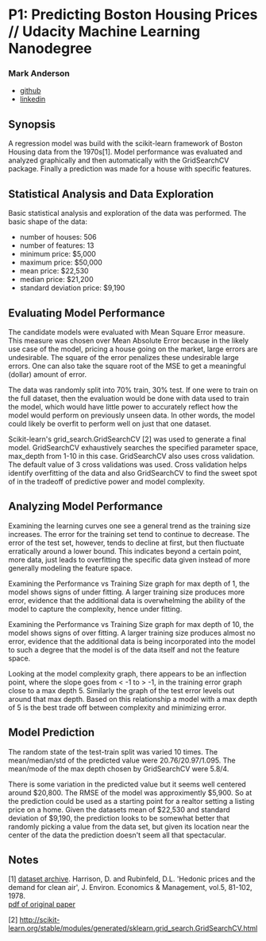 # P1: Predicting Boston Housing Prices // Udacity Machine Learning Nanodegree
### Mark Anderson
 * [github](https://github.com/Mark70117)
 * [linkedin](https://www.linkedin.com/in/mark-anderson-4b702718)

## Synopsis

A regression model was build with the scikit-learn framework of
Boston Housing data from the 1970s[1].  Model performance was
evaluated and analyzed graphically and then automatically with the
GridSearchCV package.  Finally a prediction was made for a house
with specific features.

## Statistical Analysis and Data Exploration

Basic statistical analysis and exploration of the data was performed.
The basic shape of the data:
 * number of houses: 506
 * number of features: 13
 * minimum price: $5,000
 * maximum price: $50,000
 * mean price: $22,530
 * median price: $21,200
 * standard deviation price: $9,190


## Evaluating Model Performance

The candidate models were evaluated with Mean Square Error measure.
This measure was chosen over Mean Absolute Error because in the
likely use case of the model, pricing a house going on the market,
large errors are undesirable.  The square of the error penalizes
these undesirable large errors.  One can also take the square root
of the MSE to get a meaningful (dollar) amount of error.

The data was randomly split into 70% train, 30% test.  If one were
to train on the full dataset, then the evaluation would be done
with data used to train the model, which would have little power
to accurately reflect how the model would perform on previously
unseen data.  In other words, the model could likely be overfit to
perform well on just that one dataset.

Scikit-learn's grid_search.GridSearchCV [2] was used to generate a
final model.  GridSearchCV exhaustively searches the specified
parameter space, max_depth from 1-10 in this case.  GridSearchCV
also uses cross validation. The default value of 3 cross validations
was used.  Cross validation helps identify overfitting of the data
and also GridSearchCV to find the sweet spot of in the tradeoff of
predictive power and model complexity.

## Analyzing Model Performance

Examining the learning curves one see a general trend as the training
size increases.  The error for the training set tend to continue
to decrease.  The error of the test set, however, tends to decline
at first, but then fluctuate erratically around a lower bound.  This
indicates beyond a certain point, more data, just leads to overfitting
the specific data given instead of more generally modeling the
feature space.

Examining the Performance vs Training Size graph for max depth of
1, the model shows signs of under fitting.  A larger training size
produces more error, evidence that the additional data is overwhelming
the ability of the model to capture the complexity, hence under fitting.

Examining the Performance vs Training Size graph for max depth of
10, the model shows signs of over fitting.  A larger training size
produces almost no error, evidence that the additional data is being
incorporated into the model to such a degree that the model is of
the data itself and not the feature space.

Looking at the model complexity graph, there appears to be an
inflection point, where the slope goes from < -1 to > -1, in the
training error graph close to a max depth 5.  Similarly the graph
of the test error levels out around that max depth. Based on this
relationship a model with a max depth of 5 is the best trade off
between complexity and minimizing error.

## Model Prediction

The random state of the test-train split was varied 10 times.
The mean/median/std of the predicted value were 20.76/20.97/1.095.
The mean/mode of the max depth chosen by GridSearchCV were 5.8/4.

There is some variation in the predicted value but it seems well
centered around $20,800.  The RMSE of the model was approximently
$5,900.  So at the prediction could be used as a starting point for
a realtor setting a listing price on a home.  Given the datasets
mean of $22,530 and standard deviation of $9,190, the prediction
looks to be somewhat better that randomly picking a value from
the data set, but given its location near the center of the data
the prediction doesn't seem all that spectacular.


## Notes 
[1] 
[dataset archive](http://archive.ics.uci.edu/ml/datasets/Housing).  Harrison,
D. and Rubinfeld, D.L.  'Hedonic prices and the demand for clean
air', J. Environ. Economics & Management, vol.5, 81-102, 1978.  
[pdf of original paper](http://www.colorado.edu/ibs/crs/workshops/R_1-11-2012/root/Harrison_1978.pdf)

[2]
http://scikit-learn.org/stable/modules/generated/sklearn.grid_search.GridSearchCV.html
